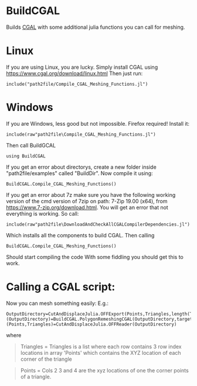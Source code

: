 # BuildCGAL
Builds [CGAL](https://www.cgal.org/) with some additional julia functions you can call for meshing.

# Linux
If you are using Linux, you are lucky. Simply install CGAL using https://www.cgal.org/download/linux.html
Then just run:
```
include("path2file/Compile_CGAL_Meshing_Functions.jl")
```

# Windows
If you are Windows, less good but not impossible.
Firefox required!
Install it:
```
include(raw"path2file\Compile_CGAL_Meshing_Functions.jl")
```
Then call BuildGCAL
```
using BuildCGAL
```
If you get an error about directorys, create a new folder inside "path2file/examples" called "BuildDir". Now compile it using:
```
BuildCGAL.Compile_CGAL_Meshing_Functions()
```
If you get an error about 7z make sure you have the following working version of the cmd version of 7zip on path: 7-Zip 19.00 (x64), from https://www.7-zip.org/download.html. You will get an error that not everything is working. So call:
```
include(raw"path2file\DownloadAndCheckAllCGALCompilerDependencies.jl")
```
Which installs all the components to build CGAL. Then calling
```
BuildCGAL.Compile_CGAL_Meshing_Functions()
```
Should start compiling the code
With some fiddling you should get this to work. 

# Calling a CGAL script:
Now you can mesh something easily: E.g.: 

```
OutputDirectory=CutAndDisplaceJulia.OFFExport(Points,Triangles,length(Triangles[:,1]),length(Points[:,1]),"BeforePolygonRemshing")
(OutputDirectory)=BuildCGAL.PolygonRemeshingCGAL(OutputDirectory,target_edge_length)
(Points,Triangles)=CutAndDisplaceJulia.OFFReader(OutputDirectory)
```

where
> Triangles = Triangles is a list where each row contains 3 row index locations in array 'Points' which contains the XYZ location of each corner of the triangle

> Points = Cols 2 3 and 4 are the xyz locations of one the corner points of a triangle.
